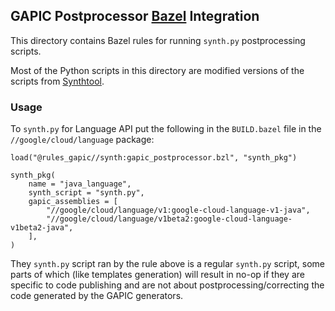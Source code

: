 ## GAPIC Postprocessor [Bazel](https://www.bazel.build/) Integration

This directory contains Bazel rules for running `synth.py` postprocessing 
scripts.

Most of the Python scripts in this directory are modified versions of the 
scripts from [Synthtool](https://github.com/googleapis/synthtool).

### Usage
To `synth.py` for Language API put the following in the `BUILD.bazel` file in 
the `//google/cloud/language` package:  

```bzl
load("@rules_gapic//synth:gapic_postprocessor.bzl", "synth_pkg")

synth_pkg(
    name = "java_language",
    synth_script = "synth.py",
    gapic_assemblies = [
        "//google/cloud/language/v1:google-cloud-language-v1-java",
        "//google/cloud/language/v1beta2:google-cloud-language-v1beta2-java",
    ],
)
```

They `synth.py` script ran by the rule above is a regular `synth.py` script,
some parts of which (like templates generation) will result in no-op if they 
are specific to code publishing and are not about postprocessing/correcting the
code generated by the GAPIC generators.
